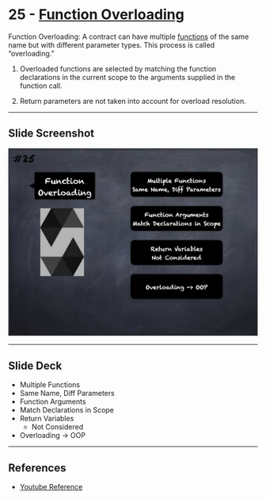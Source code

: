 # 25 - [Function Overloading](Function%20Overloading.md)
Function Overloading: A contract can have multiple [functions](Functions.md) of the same name but with different parameter types. This process is called “overloading.”

1. Overloaded functions are selected by matching the function declarations in the current scope to the arguments supplied in the function call.
    
2. Return parameters are not taken into account for overload resolution.

___
## Slide Screenshot
![025.jpg](../../images/2.%20Solidity%20101/025.jpg)
___
## Slide Deck
- Multiple Functions
- Same Name, Diff Parameters
- Function Arguments
- Match Declarations in Scope
- Return Variables
	- Not Considered
- Overloading -> OOP
___
## References
- [Youtube Reference](https://youtu.be/TCl1IcGl_3I?t=439)



